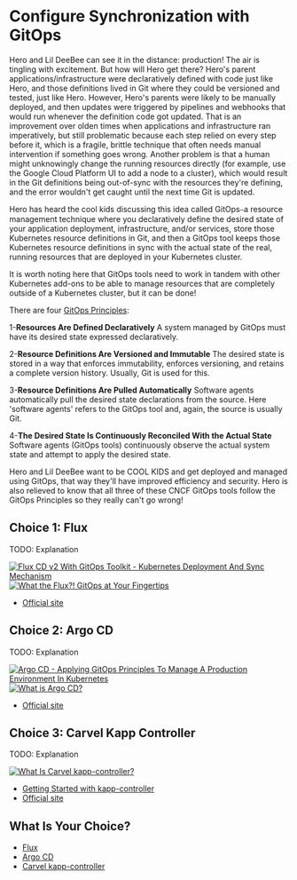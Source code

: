 # Configure Synchronization with GitOps

Hero and Lil DeeBee can see it in the distance: production! The air is tingling with excitement. But how will Hero get there? Hero's parent applications/infrastructure were declaratively defined with code just like Hero, and those definitions lived in Git where they could be versioned and tested, just like Hero. However, Hero's parents were likely to be manually deployed, and then updates were triggered by pipelines and webhooks that would run whenever the definition code got updated. That is an improvement over olden times when applications and infrastructure ran imperatively, but still problematic because each step relied on every step before it, which is a fragile, brittle technique that often needs manual intervention if something goes wrong. Another problem is that a human might unknowingly change the running resources directly (for example, use the Google Cloud Platform UI to add a node to a cluster), which would result in the Git definitions being out-of-sync with the resources they're defining, and the error wouldn't get caught until the next time Git is updated. 

Hero has heard the cool kids discussing this idea called GitOps⎯a resource management technique where you declaratively define the desired state of your application deployment, infrastructure, and/or services, store those Kubernetes resource definitions in Git, and then a GitOps tool keeps those Kubernetes resource definitions in sync with the actual state of the real, running resources that are deployed in your Kubernetes cluster. 

It is worth noting here that GitOps tools need to work in tandem with other Kubernetes add-ons to be able to manage resources that are completely outside of a Kubernetes cluster, but it can be done!

There are four [GitOps Principles](https://opengitops.dev/):

1-**Resources Are Defined Declaratively**
A system managed by GitOps must have its desired state expressed declaratively.

2-**Resource Definitions Are Versioned and Immutable**
The desired state is stored in a way that enforces immutability, enforces versioning, and retains a complete version history. Usually, Git is used for this.

3-**Resource Definitions Are Pulled Automatically**
Software agents automatically pull the desired state declarations from the source. Here 'software agents' refers to the GitOps tool and, again, the source is usually Git.

4-**The Desired State Is Continuously Reconciled With the Actual State**
Software agents (GitOps tools) continuously observe the actual system state and attempt to apply the desired state.

Hero and Lil DeeBee want to be COOL KIDS and get deployed and managed using GitOps, that way they'll have improved efficiency and security. Hero is also relieved to know that all three of these CNCF GitOps tools follow the GitOps Principles so they really can't go wrong!

## Choice 1: Flux

TODO: Explanation

[![Flux CD v2 With GitOps Toolkit - Kubernetes Deployment And Sync Mechanism](https://img.youtube.com/vi/R6OeIgb7lUI/0.jpg)](https://youtu.be/R6OeIgb7lUI)
[![What the Flux?! GitOps at Your Fingertips](https://img.youtube.com/vi/_8Zobz7qbqo/0.jpg)](https://via.vmw.com/Flux)
* [Official site](https://fluxcd.io)

## Choice 2: Argo CD

TODO: Explanation

[![Argo CD - Applying GitOps Principles To Manage A Production Environment In Kubernetes](https://img.youtube.com/vi/vpWQeoaiRM4/0.jpg)](https://youtu.be/vpWQeoaiRM4)
[![What is Argo CD?](https://img.youtube.com/vi/fQ9846hRiFo/0.jpg)](https://via.vmw.com/ArgoCD)
* [Official site](https://argoproj.github.io/cd)

## Choice 3: Carvel Kapp Controller

TODO: Explanation

[![What Is Carvel kapp-controller?](https://img.youtube.com/vi/Bc0VrKQsJAo/0.jpg)](https://via.vmw.com/kappcontroller)
* [Getting Started with kapp-controller](https://tanzu.vmware.com/developer/guides/kapp-controller-gs/)
* [Official site](https://carvel.dev/kapp-controller)

## What Is Your Choice?

* [Flux](flux.md)
* [Argo CD](argocd.md)
* [Carvel kapp-controller](kapp.md)